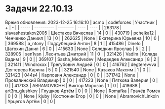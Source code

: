 # Задачи 22.10.13
Время обновления: 2023-12-25 16:16:10
| acmp  | codeforces | Участник | +    | -    |
| ----- | ---------- | -------- | ---- | ---- |
| 263178 | slavashestakov2005 | Шестаков Вячеслав | 14 | 0 |
| 430719 | pchelka12 | Ченченко Даниил | 13 | 0 |
| 262625 | None | Екатерина Юрьевна | 10 | 0 |
| 369588 | a_ntony | Поддубецкий Антон | 8 | 1 |
| 415486 | Dinelo | Шатохин Данил | 6 | 0 |
| 415633 | None | Селедкин Ярослав | 5 | 2 |
| 328905 | sen1van | Леонтьев Дмитрий | 11 | 0 |
| 321426 | Vadlm | Коляда Вадим | 9 | 0 |
| 369107 | Sasha_Medvedev | Медведев Александр | 8 | 2 |
| 321411 | Windroxxx | Трегубович Андрей | 0 | 0 |
| 416762 | degterevvva | Дегтерева Карина | 5 | 0 |
| 321540 | None | Казаков Максим | 1 | 0 |
| 321423 | 044s4 | Карпович Александр | 0 | 0 |
| 371742 | None | Провалинский Владимир | 0 | 0 |
| 417223 | None | Пяткова Валерия | 0 | 0 |
| 417133 | ABRAMOVICHH | Виктор Морозов | 1 | 0 |
| 418688 | art3m_glushkov | Глушков Артём | 0 | 0 |
| None | Romafka | Грачёв Ромен | 0 | 0 |
| None | kjuby | Костюнин Егор | 0 | 0 |
| None | AbramovichLinkoln | Урцегов Артём | 0 | 0 |
